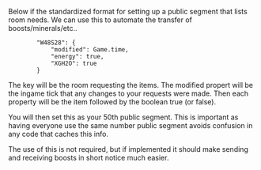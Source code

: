 Below if the standardized format for setting up a public segment that lists room needs. We can use this to automate the transfer of boosts/minerals/etc..

```
        "W48S28": {
            "modified": Game.time,
            "energy": true,
            "XGH2O": true
        }
```

The key will be the room requesting the items. The modified propert will be the ingame tick that any changes to your requests were made. Then each property will be the item followed by the boolean true (or false). 

You will then set this as your 50th public segment. This is important as having everyone use the same number public segment avoids confusion in any code that caches this info.

The use of this is not required, but if implemented it should make sending and receiving boosts in short notice much easier.

